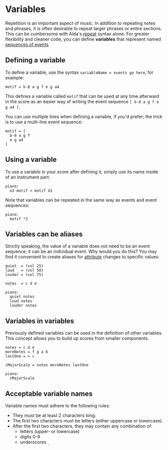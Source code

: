 # Variables

Repetition is an important aspect of music. In addition to repeating notes and phrases, it is often desirable to repeat larger phrases or entire sections. This can be cumbersome with Alda's [repeat](repeats.md) syntax alone. For greater flexibility and cleaner code, you can define **variables** that represent named [sequences of events](sequences.md).

## Defining a variable

To define a variable, use the syntax `variableName = events go here`, for example:

```
motif = b-8 a g f e g a4
```

This defines a variable called `motif` that can be used at any time afterward in the score as an easier way of writing the event sequence `[ b-8 a g f e g a4 ]`.

You can use multiple lines when defining a variable, if you'd prefer; the trick is to use a multi-line event sequence:

```
motif = [
  b-8 a g f
  e g a4
]
```

## Using a variable

To use a variable in your score after defining it, simply use its name inside of an instrument part:

```
piano:
  o2 motif < motif d1
```

Note that variables can be repeated in the same way as events and event sequences:

```
piano:
  motif *3
```

## Variables can be aliases

Strictly speaking, the value of a variable does not need to be an event sequence; it can be an individual event. Why would you do this? You may find it convenient to create aliases for [attribute](attributes.md) changes to specific values:

```
quiet  = (vol 25)
loud   = (vol 50)
louder = (vol 75)

notes  = c d e

piano:
  quiet notes
  loud notes
  louder notes
```

## Variables in variables

Previously defined variables can be used in the definition of other variables. This concept allows you to build up scores from smaller components.

```
notes = c d e
moreNotes = f g a b
lastOne = > c

cMajorScale = notes moreNotes lastOne

piano:
  cMajorScale
```

## Acceptable variable names

Variable names must adhere to the following rules:

* They must be at least 2 characters long.
* The first two characters must be letters (either uppercase or lowercase).
* After the first two characters, they may contain any combination of:
  * letters (upper- or lowercase)
  * digits 0-9
  * underscores `_`
